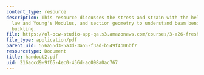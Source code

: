 ```yaml
---
content_type: resource
description: This resource discusses the stress and strain with the help of Hooke's
  law and Young's Modulus, and section geometry to understand beam bending and column
  buckling.
file: https://ol-ocw-studio-app-qa.s3.amazonaws.com/courses/3-a26-freshman-seminar-the-nature-of-engineering-fall-2005/216accd99f654ec0456dac098a0ac767_handout2.pdf
file_type: application/pdf
parent_uid: 556a55d3-5a3d-3a55-f3ad-b549f4b06bf7
resourcetype: Document
title: handout2.pdf
uid: 216accd9-9f65-4ec0-456d-ac098a0ac767
---
```

